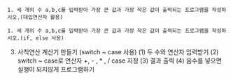 ```
﻿1. 세 개의 수 a,b,c를 입력받아 가장 큰 값과 가장 작은 값이 출력되는 프로그램을 작성하시오.(대입연산자 활용)

```
```
1. 세 개의 수 a,b,c를 입력받아 가장 큰 값과 가장 작은 값이 출력되는 프로그램을 작성하시오.(if, else 사용)

```
3. 사칙연산 계산기 만들기 (switch ~ case 사용)
  (1) 두 수와 연산자 입력받기
  (2) switch ~ case로 연산자 +, - , * , / case 지정
  (3) 결과 출력
  (4) 음수를 넣으면 실행이 되지않게 프로그램하기
```
